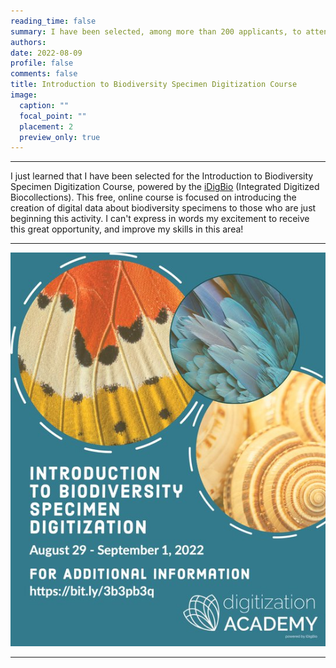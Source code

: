 ```yaml
--- 
reading_time: false
summary: I have been selected, among more than 200 applicants, to attend the iDigBio course this year
authors:
date: 2022-08-09
profile: false
comments: false
title: Introduction to Biodiversity Specimen Digitization Course  
image:
  caption: ""
  focal_point: ""
  placement: 2
  preview_only: true
---
```

---

I just learned that I have been selected for the Introduction to Biodiversity Specimen Digitization Course, powered by the [iDigBio](https://www.idigbio.org/) 
(Integrated Digitized Biocollections). This free, online course is focused on introducing the creation of digital data about biodiversity specimens to those who are 
just beginning this activity. I can't express in words my excitement to receive this great opportunity, and improve my skills in this area! 

---
![iDigBio](https://raw.githubusercontent.com/rosanafcunha/website_rosanafcunha/master/content/post/idigbio/featured.jpeg "iDigBio")

---
